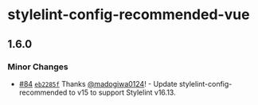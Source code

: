 # stylelint-config-recommended-vue

## 1.6.0

### Minor Changes

- [#84](https://github.com/ota-meshi/stylelint-config-recommended-vue/pull/84) [`eb2285f`](https://github.com/ota-meshi/stylelint-config-recommended-vue/commit/eb2285faf755f02cadb2b0765c949cdbb9ee10be) Thanks [@madogiwa0124](https://github.com/madogiwa0124)! - Update stylelint-config-recommended to v15 to support Stylelint v16.13.
